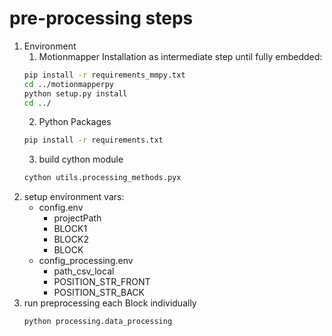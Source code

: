 # pre-processing steps
1. Environment
    1. Motionmapper Installation as intermediate step until fully embedded:
    ```bash 
    pip install -r requirements_mmpy.txt
    cd ../motionmapperpy
    python setup.py install
    cd ../
    ```
    2. Python Packages
    ```bash
    pip install -r requirements.txt
    ```
    3. build cython module
    ```bash
    cython utils.processing_methods.pyx
    ```
2. setup environment vars:
    * config.env
        - projectPath
        - BLOCK1
        - BLOCK2
        - BLOCK
    * config_processing.env
        - path_csv_local
        - POSITION_STR_FRONT
        - POSITION_STR_BACK
3. run preprocessing each Block individually
    ```bash
    python processing.data_processing
    ```